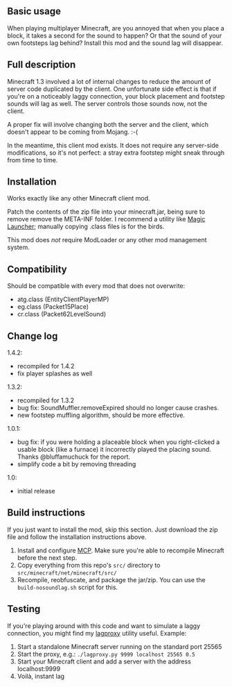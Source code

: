 Basic usage
-----------
When playing multiplayer Minecraft, are you annoyed that when you place a block,
it takes a second for the sound to happen? Or that the sound of your own
footsteps lag behind? Install this mod and the sound lag will disappear.

Full description
----------------
Minecraft 1.3 involved a lot of internal changes to reduce the amount of server
code duplicated by the client. One unfortunate side effect is that if you're on
a noticeably laggy connection, your block placement and footstep sounds will
lag as well. The server controls those sounds now, not the client.

A proper fix will involve changing both the server and the client, which doesn't
appear to be coming from Mojang. :-(

In the meantime, this client mod exists. It does not require any server-side
modifications, so it's not perfect: a stray extra footstep might sneak through
from time to time.

Installation
------------
Works exactly like any other Minecraft client mod.

Patch the contents of the zip file into your minecraft.jar, being sure to remove
remove the META-INF folder. I recommend a utility like [Magic Launcher](http://www.minecraftforum.net/topic/939149-launcher-magic-launcher-098-mods-options-news/);
manually copying .class files is for the birds.

This mod does *not* require ModLoader or any other mod management system.

Compatibility
-------------
Should be compatible with every mod that does not overwrite:
- atg.class (EntityClientPlayerMP)
- eg.class (Packet15Place)
- cr.class (Packet62LevelSound)

Change log
----------
1.4.2:
 - recompiled for 1.4.2
 - fix player splashes as well

1.3.2:
 - recompiled for 1.3.2
 - bug fix: SoundMuffler.removeExpired should no longer cause crashes.
 - new footstep muffling algorithm, should be more effective.

1.0.1:
 - bug fix: if you were holding a placeable block when you right-clicked a
   usable block (like a furnace) it incorrectly played the placing sound.
   Thanks @bluffamuchuck for the report.
 - simplify code a bit by removing threading

1.0:
 - initial release

Build instructions
------------------
If you just want to install the mod, skip this section. Just download the zip
file and follow the installation instructions above.
 1. Install and configure [MCP](http://mcp.ocean-labs.de/index.php/MCP_Releases).
    Make sure you're able to recompile Minecraft before the next step.
 2. Copy everything from this repo's `src/` directory to
    `src/minecraft/net/minecraft/src/`
 3. Recompile, reobfuscate, and package the jar/zip.
    You can use the `build-nosoundlag.sh` script for this.

Testing
-------
If you're playing around with this code and want to simulate a laggy connection,
you might find my [lagproxy](https://github.com/bencvt/lagproxy) utility useful.
Example:
 1. Start a standalone Minecraft server running on the standard port 25565
 2. Start the proxy, e.g.: `./lagproxy.py 9999 localhost 25565 0.5`
 3. Start your Minecraft client and add a server with the address localhost:9999
 4. Voilà, instant lag

